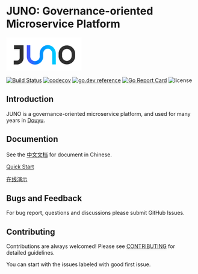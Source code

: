 # JUNO: Governance-oriented Microservice Platform

![logo](docs/logo.png)

[![Build Status](https://travis-ci.org/douyu/juno.svg?branch=master)](https://travis-ci.org/douyu/juno)
[![codecov](https://codecov.io/gh/douyu/juno/branch/master/graph/badge.svg)](https://codecov.io/gh/douyu/juno)
[![go.dev reference](https://img.shields.io/badge/go.dev-reference-007d9c?logo=go&logoColor=white&style=flat-square)](https://pkg.go.dev/github.com/douyu/juno?tab=doc)
[![Go Report Card](https://goreportcard.com/badge/github.com/douyu/juno)](https://goreportcard.com/report/github.com/douyu/juno)
![license](https://img.shields.io/badge/license-Apache--2.0-green.svg)

## Introduction

JUNO is a governance-oriented microservice platform, and used for many years in [Douyu](https://www.douyu.com).

## Documention

See the [中文文档](http://jupiter.douyu.com/juno) for document in Chinese.

[Quick Start](docs/wiki-cn/quickstart.md)

[在线演示](http://jupiterconsole.douyu.com/user/login?return_url=/)

## Bugs and Feedback

For bug report, questions and discussions please submit GitHub Issues.

## Contributing

Contributions are always welcomed! Please see [CONTRIBUTING](CONTRIBUTING.md) for detailed guidelines.

You can start with the issues labeled with good first issue.
